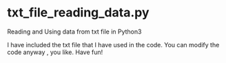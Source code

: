 # txt_file_reading_data.py
Reading and Using data from txt file in Python3

I have included the txt file that I have used in the code.
You can modify the code anyway , you like.
Have fun!
